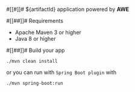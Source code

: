 #[[#]]# ${artifactId} application powered by **AWE** 

#[[##]]# Requirements

- Apache Maven 3 or higher
- Java 8 or higher

#[[##]]# Build your app
```
./mvn clean install
```

or you can run with `Spring Boot plugin` with
```
./mvn spring-boot:run
```

